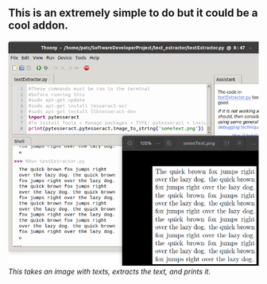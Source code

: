 ## This is an extremely simple to do but it could be a cool addon. <br >
![](textExtractor.png) <br >
*This takes an image with texts, extracts the text, and prints it.* <br > 
